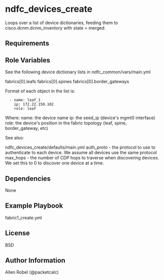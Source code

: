 ndfc_devices_create
=========

Loops over a list of device dictionaries, feeding them to cisco.dcnm.dcnm_inventory with state = merged.

Requirements
------------

Role Variables
--------------

See the following device dictionary lists in ndfc_common/vars/main.yml

fabrics[0].leafs
fabrics[0].spines
fabrics[0].border_gateways

Format of each object in the list is:

      - name: leaf_1
        ip: 172.22.150.102
        role: leaf

Where:
   name: the device name
   ip: the seed_ip (device's mgmt0 interface)
   role: the device's position in the fabric topology (leaf, spine, border_gateway, etc)

See also:

ndfc_devices_create/defaults/main.yml
    auth_proto - the protocol to use to authenticate to each device.  We assume all devices use the same protocol
    max_hops - the number of CDP hops to traverse when discovering devices. We set this to 0 to discover one device at a time. 

Dependencies
------------

None

Example Playbook
----------------

fabric1_create.yml

License
-------

BSD

Author Information
------------------

Allen Robel (@packetcalc)
